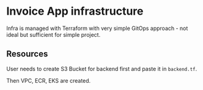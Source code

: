 # Invoice App infrastructure

Infra is managed with Terraform with very simple GitOps approach - not ideal but sufficient for simple project.

## Resources

User needs to create S3 Bucket for backend first and paste it in `backend.tf`.

Then VPC, ECR, EKS are created.
